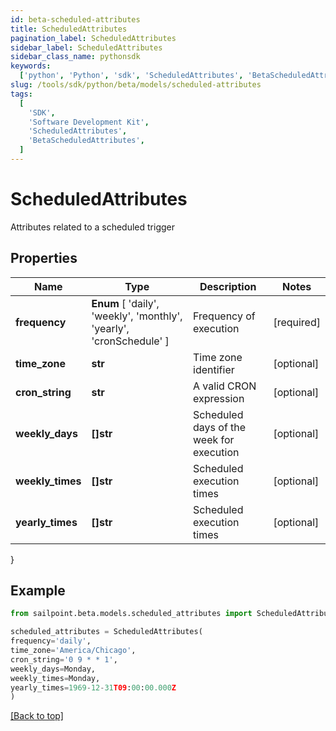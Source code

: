 ```yaml
---
id: beta-scheduled-attributes
title: ScheduledAttributes
pagination_label: ScheduledAttributes
sidebar_label: ScheduledAttributes
sidebar_class_name: pythonsdk
keywords:
  ['python', 'Python', 'sdk', 'ScheduledAttributes', 'BetaScheduledAttributes']
slug: /tools/sdk/python/beta/models/scheduled-attributes
tags:
  [
    'SDK',
    'Software Development Kit',
    'ScheduledAttributes',
    'BetaScheduledAttributes',
  ]
---
```


# ScheduledAttributes

Attributes related to a scheduled trigger

## Properties

| Name | Type | Description | Notes |
| --- | --- | --- | --- |
| **frequency** | **Enum** [ 'daily', 'weekly', 'monthly', 'yearly', 'cronSchedule' ] | Frequency of execution | [required] |
| **time_zone** | **str** | Time zone identifier | [optional] |
| **cron_string** | **str** | A valid CRON expression | [optional] |
| **weekly_days** | **[]str** | Scheduled days of the week for execution | [optional] |
| **weekly_times** | **[]str** | Scheduled execution times | [optional] |
| **yearly_times** | **[]str** | Scheduled execution times | [optional] |

}

## Example

```python
from sailpoint.beta.models.scheduled_attributes import ScheduledAttributes

scheduled_attributes = ScheduledAttributes(
frequency='daily',
time_zone='America/Chicago',
cron_string='0 9 * * 1',
weekly_days=Monday,
weekly_times=Monday,
yearly_times=1969-12-31T09:00:00.000Z
)

```

[[Back to top]](#)

